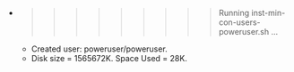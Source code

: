 * >>>>>>>>> Running inst-min-con-users-poweruser.sh ...
  * Created user: poweruser/poweruser.
  * Disk size = 1565672K. Space Used = 28K.

